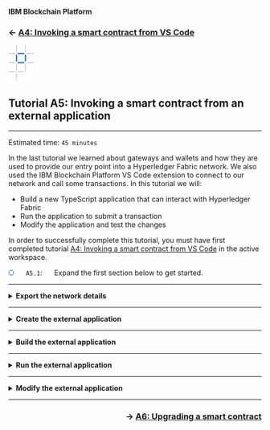 **IBM Blockchain Platform**

<h3 align='left'>← <a href='./a4.md'><b>A4: Invoking a smart contract from VS Code</b></a>

<img src="./images/ibp.png" alt="IBM Blockchain Platform"></img>
## **Tutorial A5: Invoking a smart contract from an external application**

---

Estimated time: `45 minutes`

In the last tutorial we learned about gateways and wallets and how they are used to provide our entry point into a Hyperledger Fabric network. We also used the IBM Blockchain Platform VS Code extension to connect to our network and call some transactions. In this tutorial we will:

* Build a new TypeScript application that can interact with Hyperledger Fabric
* Run the application to submit a transaction
* Modify the application and test the changes

In order to successfully complete this tutorial, you must have first completed tutorial <a href='./a4.md'>A4: Invoking a smart contract from VS Code</a> in the active workspace.

<img src="./images/bullet.png" alt="[]"></img> &nbsp;&nbsp;&nbsp;&nbsp; `A5.1`: &nbsp;&nbsp;&nbsp;&nbsp;
Expand the first section below to get started.

---
<details>
<summary><b>Export the network details</b></summary>


When we build our application we will need to tell it how to connect to our Hyperledger Fabric network. To do this, we need to export two things from VS Code:
* the peer connection details
* the wallet containing our identity

We will start by exporting our connection details into a file called a *connection profile*.

<img src="./images/bullet.png" alt="[]"></img> &nbsp;&nbsp;&nbsp;&nbsp; `A5.2`: &nbsp;&nbsp;&nbsp;&nbsp;
With the gateway connected, move the mouse over the Fabric Gateways view, click the ellipsis that appears and select "Export Connection Profile".

<img src="./images/a5.2.png" alt="Export connection profile"></img>

<img src="./images/bullet.png" alt="[]"></img> &nbsp;&nbsp;&nbsp;&nbsp; `A5.3`: &nbsp;&nbsp;&nbsp;&nbsp;
Create a new folder called 'DemoApplication' as a peer of the DemoContract project we created earlier. Give the connection profile a convenient name ('connection.json') and export it into the new folder.

<img src="./images/a5.3.png" alt="New application"></img>

We will now export our wallet.

<img src="./images/bullet.png" alt="[]"></img> &nbsp;&nbsp;&nbsp;&nbsp; `A5.4`: &nbsp;&nbsp;&nbsp;&nbsp;
In the Fabric Wallets view, right-click on "1 Org Local Fabric - Org1 Wallet" and select "Export Wallet".

Take care not to click on the Orderer organization's wallet by mistake.

<img src="./images/a5.4.png" alt="Export Wallet"></img>

<img src="./images/bullet.png" alt="[]"></img> &nbsp;&nbsp;&nbsp;&nbsp; `A5.5`: &nbsp;&nbsp;&nbsp;&nbsp;
Select the 'DemoApplication' folder and click Export to save the wallet as 'Org1'.

<img src="./images/a5.5.png" alt="Export Wallet file dialog"></img>

<img src="./images/bullet.png" alt="[]"></img> &nbsp;&nbsp;&nbsp;&nbsp; `A5.6`: &nbsp;&nbsp;&nbsp;&nbsp;
Expand the next section of the tutorial to continue.

</details>


---

<details>
<summary><b>Create the external application</b></summary>

We will now load the DemoApplication folder into VS Code for editing.


<img src="./images/bullet.png" alt="[]"></img> &nbsp;&nbsp;&nbsp;&nbsp; `A5.7`: &nbsp;&nbsp;&nbsp;&nbsp;
From the VS Code menu bar click "File" -> "Add Folder to Workspace..."

<img src="./images/a5.7.png" alt="Add folder to workspace"></img>

<img src="./images/bullet.png" alt="[]"></img> &nbsp;&nbsp;&nbsp;&nbsp; `A5.8`: &nbsp;&nbsp;&nbsp;&nbsp;
Highlight the 'DemoApplication' folder and click 'Add'.

<img src="./images/a5.8.1.png" alt="DemoApplication folder"></img>

After adding the folder to the workspace, VS Code will show the Explorer sidebar, with the new 'DemoApplication' folder underneath 'DemoContract'.

<img src="./images/a5.8.2.png" alt="Explorer sidebar"></img>

In order to build a working Typescript application we will now create three files in addition to the wallet and connection profile we exported earlier:
* **invoke.ts**: The Typescript file that is the implementation of our application: the logic to connect to the Hyperledger Fabric network and call transactions.
* **tsconfig.json**: Describes the TypeScript compiler options, including source and destination locations
* **package.json**: Describes the Node modules we require (including the Hyperledger Fabric client SDK), as well as the listing the various commands we will use to build and test.

We will start by creating *invoke.ts* inside a *src* folder.


<img src="./images/bullet.png" alt="[]"></img> &nbsp;&nbsp;&nbsp;&nbsp; `A5.9`: &nbsp;&nbsp;&nbsp;&nbsp;
Right-click 'DemoApplication' and select 'New Folder'.

<img src="./images/a5.9.png" alt="Add src folder"></img>

<img src="./images/bullet.png" alt="[]"></img> &nbsp;&nbsp;&nbsp;&nbsp; `A5.10`: &nbsp;&nbsp;&nbsp;&nbsp;
Name the folder 'src'.

<img src="./images/a5.10.png" alt="Name src"></img>

<img src="./images/bullet.png" alt="[]"></img> &nbsp;&nbsp;&nbsp;&nbsp; `A5.11`: &nbsp;&nbsp;&nbsp;&nbsp;
Right-click 'src' and select 'New File'.

<img src="./images/a5.11.png" alt="Add invoke.ts file"></img>

<img src="./images/bullet.png" alt="[]"></img> &nbsp;&nbsp;&nbsp;&nbsp; `A5.12`: &nbsp;&nbsp;&nbsp;&nbsp;
Name the file '**invoke.ts**'.

<img src="./images/a5.12.png" alt="Name invoke.ts"></img>

<img src="./images/bullet.png" alt="[]"></img> &nbsp;&nbsp;&nbsp;&nbsp; `A5.13`: &nbsp;&nbsp;&nbsp;&nbsp;
In the editor view for the new invoke.ts file, copy and paste the following text. (The contents are also <a href="./resources/invoke.ts">available here</a>).

```typescript
import { FileSystemWallet, Gateway } from 'fabric-network';
import * as path from 'path';

const ccpPath = path.resolve(__dirname, '..', 'connection.json');

async function main() {
    try {

        // Create a new file system based wallet for managing identities.
        const walletPath = path.join(process.cwd(), 'Org1');
        const wallet = new FileSystemWallet(walletPath);
        console.log(`Wallet path: ${walletPath}`);

        // Create a new gateway for connecting to our peer node.
        const gateway = new Gateway();
        await gateway.connect(ccpPath, { wallet, identity: 'org1Admin', discovery: { enabled: true, asLocalhost: true } });

        // Get the network (channel) our contract is deployed to.
        const network = await gateway.getNetwork('mychannel');

        // Get the contract from the network.
        const contract = network.getContract('DemoContract');

        // Submit the specified transaction.
        await contract.submitTransaction('createMyAsset', '002', 'Night Watch');
        console.log(`Transaction has been submitted`);

        // Disconnect from the gateway.
        await gateway.disconnect();

    } catch (error) {
        console.error(`Failed to submit transaction: ${error}`);
        process.exit(1);
    }
}
main();
```

Your file should be 36 lines long. We will look through what the application is doing later on in this tutorial. 

<img src="./images/bullet.png" alt="[]"></img> &nbsp;&nbsp;&nbsp;&nbsp; `A5.14`: &nbsp;&nbsp;&nbsp;&nbsp;
Save the file ('File' -> 'Save').

Saving the file will change the tab for the editor to show a cross; a solid circle here means that you have unsaved changes.

<img src="./images/a5.13.png" alt="Saved file"></img>

You will see various errors reported by VS Code, because we have not yet configured the set of external dependencies. 

<img src="./images/a5.14.png" alt="Compilation errors"></img>

We will next create the *tsconfig.json* file.

<img src="./images/bullet.png" alt="[]"></img> &nbsp;&nbsp;&nbsp;&nbsp; `A5.15`: &nbsp;&nbsp;&nbsp;&nbsp;
Right-click 'DemoApplication' (NOT 'src') and select 'New File'.

<img src="./images/a5.15.png" alt="Add tsconfig.json file"></img>

<img src="./images/bullet.png" alt="[]"></img> &nbsp;&nbsp;&nbsp;&nbsp; `A5.16`: &nbsp;&nbsp;&nbsp;&nbsp;
Name the file '**tsconfig.json**'.

<img src="./images/a5.16.png" alt="Name tsconfig.json"></img>

<img src="./images/bullet.png" alt="[]"></img> &nbsp;&nbsp;&nbsp;&nbsp; `A5.17`: &nbsp;&nbsp;&nbsp;&nbsp;
In the editor view for the new tsconfig.json file, copy and paste the following text. (The contents are also <a href="./resources/tsconfig.json">available here</a>).

```json
{
    "compilerOptions": {
      "target": "es6",
      "module": "commonjs",
      "allowJs": true,
      "sourceMap": true,
      "outDir": "./dist/",
      "strict": true,
      "noImplicitAny": true,
      "strictNullChecks": true,
      "strictFunctionTypes": true,
      "strictBindCallApply": true,
      "strictPropertyInitialization": true,
      "noImplicitThis": true,
      "alwaysStrict": true,
      "esModuleInterop": true,
      "forceConsistentCasingInFileNames": true
    },
    "include": [
      "./src/**/*"
    ],
    "exclude": [
      "node_modules"
    ]
}  
```

Your file should be 25 lines long.

Importantly, the tsconfig.json file specifies the source and output folders (src and dist respectively), and enables compiler options for strict syntax checking of our Typescript.


<img src="./images/bullet.png" alt="[]"></img> &nbsp;&nbsp;&nbsp;&nbsp; `A5.18`: &nbsp;&nbsp;&nbsp;&nbsp;
Save the file ('File' -> 'Save').

Finally, we will create the *package.json* file.

<img src="./images/bullet.png" alt="[]"></img> &nbsp;&nbsp;&nbsp;&nbsp; `A5.19`: &nbsp;&nbsp;&nbsp;&nbsp;
Right-click 'DemoApplication' (NOT 'src') and select 'New File'.

<img src="./images/a5.19.png" alt="Add package.json file"></img>

<img src="./images/bullet.png" alt="[]"></img> &nbsp;&nbsp;&nbsp;&nbsp; `A5.20`: &nbsp;&nbsp;&nbsp;&nbsp;
Name the file '**package.json**'.

<img src="./images/a5.20.png" alt="Name package.json"></img>

<img src="./images/bullet.png" alt="[]"></img> &nbsp;&nbsp;&nbsp;&nbsp; `A5.21`: &nbsp;&nbsp;&nbsp;&nbsp;
In the editor view for the new package.json file, copy and paste the following text. (The contents are also <a href="./resources/package.json">available here</a>).

```json
{
    "name": "demoapplication",
    "version": "1.0.0",
    "description": "Demo application implemented in TypeScript",
    "engines": {
        "node": ">=8",
        "npm": ">=5"
    },
    "scripts": {
        "lint": "tslint -c tslint.json 'src/**/*.ts'",
        "pretest": "npm run lint",
        "test": "nyc mocha -r ts-node/register src/**/*.spec.ts",
        "build": "tsc",
        "build:watch": "tsc -w",
        "prepublishOnly": "npm run build",
        "start": "node ./dist/invoke.js"
    },
    "engineStrict": true,
    "author": "Hyperledger",
    "license": "Apache-2.0",
    "dependencies": {
        "fabric-ca-client": "~1.4.0",
        "fabric-network": "~1.4.0"
    },
    "devDependencies": {
        "@types/chai": "^4.1.7",
        "@types/mocha": "^5.2.5",
        "@types/node": "^10.12.10",
        "@types/sinon": "^5.0.7",
        "@types/sinon-chai": "^3.2.1",
        "chai": "^4.2.0",
        "mocha": "^5.2.0",
        "nyc": "^13.1.0",
        "sinon": "^7.1.1",
        "sinon-chai": "^3.3.0",
        "ts-node": "^7.0.1",
        "tslint": "^5.11.0",
        "typescript": "^3.1.6"
    },
    "nyc": {
        "extension": [
            ".ts",
            ".tsx"
        ],
        "exclude": [
            "coverage/**",
            "dist/**"
        ],
        "reporter": [
            "text-summary",
            "html"
        ],
        "all": true,
        "check-coverage": true,
        "statements": 100,
        "branches": 100,
        "functions": 100,
        "lines": 100
    }
}
```

Your file should be 60 lines long. It describes the module dependencies of our application, including any required versions.

<img src="./images/bullet.png" alt="[]"></img> &nbsp;&nbsp;&nbsp;&nbsp; `A5.22`: &nbsp;&nbsp;&nbsp;&nbsp;
Save the file ('File' -> 'Save').

At this stage, your application structure should contain a wallet folder ('Org1'), a source folder ('src') which contains a single file ('invoke.ts'), a connection profile ('connection.json'), package.json and tsconfig.json. If this is not the case, check the instructions and move and edit files as necessary.

<img src="./images/a5.22.png" alt="DemoApplication folder structure"></img>


In the next section we will build the application.

<img src="./images/bullet.png" alt="[]"></img> &nbsp;&nbsp;&nbsp;&nbsp; `A5.23`: &nbsp;&nbsp;&nbsp;&nbsp;
Expand the next section to continue.

</details>

---

<details>
<summary><b>Build the external application</b></summary>

Even though we've specified our application's dependencies inside package.json, we haven't yet loaded the required modules into our workspace and so errors remain. The next step is to install these modules so that the errors disappear and allow our application to be built and run.

<img src="./images/bullet.png" alt="[]"></img> &nbsp;&nbsp;&nbsp;&nbsp; `A5.24`: &nbsp;&nbsp;&nbsp;&nbsp;
Right-click 'DemoApplication' and select 'Open in Terminal'.

<img src="./images/a5.24.1.png" alt="Open in Terminal"></img>

This will bring to focus a terminal prompt inside VS Code.

<img src="./images/a5.24.2.png" alt="VS Code Terminal"></img>

<img src="./images/bullet.png" alt="[]"></img> &nbsp;&nbsp;&nbsp;&nbsp; `A5.25`: &nbsp;&nbsp;&nbsp;&nbsp;
In the terminal window type ``npm install`` and press Enter.

<img src="./images/a5.25.1.png" alt="npm install running"></img>

This will download the module dependencies into our project folder and may take a minute or so to complete. When it has finished, the prompt will return.

<img src="./images/a5.25.2.png" alt="npm install finished"></img>

The errors that were previously reported will now all vanish, and the DemoApplication folder will now contain a new 'node_modules' folder that contains the imported dependencies.

<img src="./images/a5.25.3.png" alt="No editor errors"></img>

With our dependencies resolved we can now build our application.

<img src="./images/bullet.png" alt="[]"></img> &nbsp;&nbsp;&nbsp;&nbsp; `A5.26`: &nbsp;&nbsp;&nbsp;&nbsp;
In the main VS Code menu, click 'Terminal' -> 'Run Build Task...'.

<img src="./images/a5.26.png" alt="Run Build Task"></img>

<img src="./images/bullet.png" alt="[]"></img> &nbsp;&nbsp;&nbsp;&nbsp; `A5.27`: &nbsp;&nbsp;&nbsp;&nbsp;
In the command palette, find and click 'tsc: watch - tsconfig.json DemoApplication'.

Take care to select the correct option as there will be similar looking alternatives (build options for our smart contract project, for example).

<img src="./images/a5.27.1.png" alt="tsc watch"></img>

After a few seconds, the application will have been built and the compiler will enter *'watch'* mode, which means that any changes to the source will cause an automatic recompilation. Using watch mode is useful as it means you do not have to force a rebuild each time you make a change.

<img src="./images/a5.27.2.png" alt="Successful build and watch"></img>

You will also see a new 'dist' folder underneath the DemoApplication project. This contains the built version of the application, which is what we will run in the next section.

<img src="./images/a5.27.3.png" alt="New 'dist' folder"></img>

<img src="./images/bullet.png" alt="[]"></img> &nbsp;&nbsp;&nbsp;&nbsp; `A5.28`: &nbsp;&nbsp;&nbsp;&nbsp;
Expand the next section to continue.

</details>

---

<details>
<summary><b>Run the external application</b></summary>

We can run our application wherever we choose - it is just a standard node application. VS Code provides a useful run time environment for applications as it is integrated with the rest of the tools we have been using, and is what we will do now.

<img src="./images/bullet.png" alt="[]"></img> &nbsp;&nbsp;&nbsp;&nbsp; `A5.29`: &nbsp;&nbsp;&nbsp;&nbsp;
In the main VS Code menu, click 'Terminal' -> 'Run Task...'.

<img src="./images/a5.29.png" alt="Run Task"></img>

<img src="./images/bullet.png" alt="[]"></img> &nbsp;&nbsp;&nbsp;&nbsp; `A5.30`: &nbsp;&nbsp;&nbsp;&nbsp;
Find and select the task 'npm: start DemoApplication'.

Again, take care to select the correct task as there might be alternatives that look very similar.

<img src="./images/a5.30.png" alt="npm start"></img>

VS Code will offer to automatically scan the task output for us, but we will not do that here.

<img src="./images/bullet.png" alt="[]"></img> &nbsp;&nbsp;&nbsp;&nbsp; `A5.31`: &nbsp;&nbsp;&nbsp;&nbsp;
Click 'Continue without scanning the task output'.

<img src="./images/a5.31.1.png" alt="npm start"></img>


The task will now run. What it will do is run the *start* script that is defined in DemoApplication's package.json, which is the command `node ./dist/invoke.js`. You could run the same node command in any appropriately configured environment and achieve the same output.

<img src="./images/a5.31.2.png" alt="npm start"></img>

The task will be run inside VS Code and, after a brief pause, you will see it complete successfully.

<img src="./images/a5.31.3.png" alt="command output"></img>

> <br>
    > <b>Running the command a second time?</b>
    > <br> If you run the command again you will see errors like 'The my asset 002 already exists' and 'Endorsement has failed'.
    > <br>
    > If you review the implementation of the <i>createMyAsset</i> transaction, you'll see that this is intentional. You can quickly fix this by submitting the appropriate <i>deleteMyAsset</i> transaction in the Fabric Gateways view.
> <br>&nbsp;


<img src="./images/bullet.png" alt="[]"></img> &nbsp;&nbsp;&nbsp;&nbsp; `A5.32`: &nbsp;&nbsp;&nbsp;&nbsp;
Press any key in the terminal window to free it up for other tasks.

The Terminal window will switch back to what was there previously.

<br><h3 align='left'>Reviewing the application</h3>

At this stage it is worthwhile reviewing what the application actually did.

<img src="./images/bullet.png" alt="[]"></img> &nbsp;&nbsp;&nbsp;&nbsp; `A5.33`: &nbsp;&nbsp;&nbsp;&nbsp;
Click on the 'invoke.ts' tab in the VS Code editor (or load it from the Explorer view).

<img src="./images/a5.33.png" alt="invoke.ts"></img>

You can see the sequence of steps in the source file. It's largely self-explanatory, but the key elements are:
1. Specify the file system location of the wallet and connection profile, which we exported previously.
2. Instantiate a Gateway object and pass to it the connection profile, an identity from the wallet and some additional connection options.
3. Select the channel (network) to work with.
4. Select the smart contract to work with.
5. Submit a transaction with a given set of parameters and wait for it to finish.
6. Disconnect from the gateway.

We will now make a small change to the external application to invoke a different transaction.

<img src="./images/bullet.png" alt="[]"></img> &nbsp;&nbsp;&nbsp;&nbsp; `A5.34`: &nbsp;&nbsp;&nbsp;&nbsp;
Expand the next section of the tutorial to continue.

</details>

---

<details>
<summary><b>Modify the external application</b></summary>


To verify that the createMyAsset transaction worked correctly from within our application, we will modify the application to display the new value of the key. (Of course, it is also possible to do this from the Fabric Gateways view as it is the same blockchain instance.)

<img src="./images/bullet.png" alt="[]"></img> &nbsp;&nbsp;&nbsp;&nbsp; `A5.35`: &nbsp;&nbsp;&nbsp;&nbsp;
In the *invoke.ts* editor, find the lines that submit the transaction and log the success message to the console:

<img src="./images/a5.35.png" alt="code to submit a transaction"></img>

Our new application will attempt to evaluate the readMyAsset transaction and display the result.

<img src="./images/bullet.png" alt="[]"></img> &nbsp;&nbsp;&nbsp;&nbsp; `A5.36`: &nbsp;&nbsp;&nbsp;&nbsp;
Use copy and paste to replace these lines with the following:

```typescript
// Evaluate the specified transaction.
const result = await contract.evaluateTransaction('readMyAsset', '002');
console.log(`Transaction has been evaluated, result is: ${result.toString()}`);
```



<img src="./images/bullet.png" alt="[]"></img> &nbsp;&nbsp;&nbsp;&nbsp; `A5.37`: &nbsp;&nbsp;&nbsp;&nbsp;
Save the file ('File' -> 'Save').

As we previously enabled watch mode in the compiler, saving the file will automatically cause a recompilation of the application. This will take a few seconds.

When the modifications have been built, we can test them by running the application again.

<img src="./images/bullet.png" alt="[]"></img> &nbsp;&nbsp;&nbsp;&nbsp; `A5.38`: &nbsp;&nbsp;&nbsp;&nbsp;
In the main VS Code menu, click 'Terminal' -> 'Run Task...'.

<img src="./images/a5.29.png" alt="Run Task"></img>

<img src="./images/bullet.png" alt="[]"></img> &nbsp;&nbsp;&nbsp;&nbsp; `A5.39`: &nbsp;&nbsp;&nbsp;&nbsp;
Find and select the task 'npm: start DemoApplication'.

<img src="./images/a5.30.png" alt="npm start"></img>

<img src="./images/bullet.png" alt="[]"></img> &nbsp;&nbsp;&nbsp;&nbsp; `A5.40`: &nbsp;&nbsp;&nbsp;&nbsp;
Click 'Continue without scanning the task output'.

<img src="./images/a5.31.1.png" alt="npm start"></img>

The task will be run and again, after a brief pause, you will see it complete successfully.

<img src="./images/a5.40.png" alt="command output"></img>

Note that the output now shows the current value of the '002' key we entered earlier.

<br><h3 align='left'>Summary</h3>

In this tutorial we have built a client application that can submit and evaluate transactions on a Hyperledger Fabric blockchain.

While the Fabric instance we've been working with is part of our VS Code environment, the same concept applies to all IBM Blockchain Platform-based blockchains: you export the wallet and connection profile for the target network and supply it to the Gateway object you instantiate in your application.

Just like we modified our client application, smart contracts can change too. In the next tutorial we will try modifying our smart contract to see how the upgrade process works.

</details>

---


<h3 align='right'> → <a href='./a6.md'><b>A6: Upgrading a smart contract</b></h3></a>
